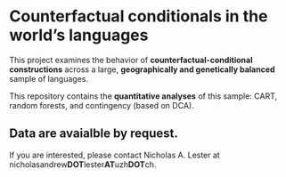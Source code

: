 # Counterfactual conditionals in the worldʼs languages

This project examines the behavior of **counterfactual-conditional constructions** across a large, **geographically and genetically balanced** sample of languages. 

This repository contains the **quantitative analyses** of this sample: CART, random forests, and contingency (based on DCA). 

## Data are avaialble by request. 

If you are interested, please contact Nicholas A. Lester at nicholasandrew**DOT**lester**AT**uzh**DOT**ch.
